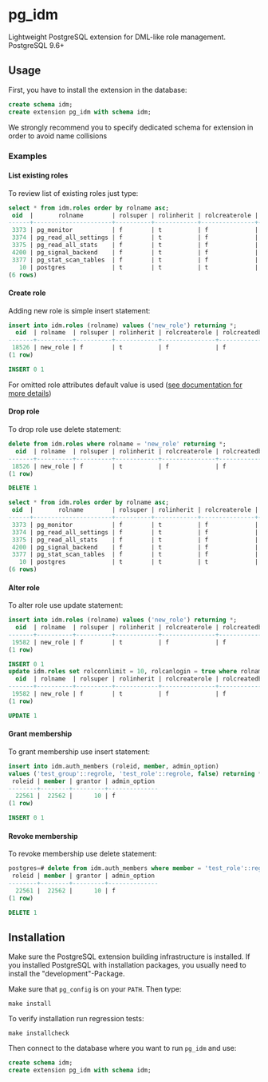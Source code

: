 # pg_idm

Lightweight PostgreSQL extension for DML-like role management. PostgreSQL 9.6+

## Usage

First, you have to install the extension in the database:
```sql
create schema idm;
create extension pg_idm with schema idm;
```
We strongly recommend you to specify dedicated schema for extension in order to avoid name collisions 

### Examples

#### List existing roles
To review list of existing roles just type:
```sql
select * from idm.roles order by rolname asc;
 oid  |       rolname        | rolsuper | rolinherit | rolcreaterole | rolcreatedb | rolcanlogin | rolreplication | rolconnlimit | rolvaliduntil | rolbypassrls 
------+----------------------+----------+------------+---------------+-------------+-------------+----------------+--------------+---------------+--------------
 3373 | pg_monitor           | f        | t          | f             | f           | f           | f              |           -1 |               | f
 3374 | pg_read_all_settings | f        | t          | f             | f           | f           | f              |           -1 |               | f
 3375 | pg_read_all_stats    | f        | t          | f             | f           | f           | f              |           -1 |               | f
 4200 | pg_signal_backend    | f        | t          | f             | f           | f           | f              |           -1 |               | f
 3377 | pg_stat_scan_tables  | f        | t          | f             | f           | f           | f              |           -1 |               | f
   10 | postgres             | t        | t          | t             | t           | t           | t              |           -1 |               | t
(6 rows)
```

#### Create role
Adding new role is simple insert statement:
```sql
insert into idm.roles (rolname) values ('new_role') returning *;
  oid  | rolname  | rolsuper | rolinherit | rolcreaterole | rolcreatedb | rolcanlogin | rolreplication | rolconnlimit | rolvaliduntil | rolbypassrls 
-------+----------+----------+------------+---------------+-------------+-------------+----------------+--------------+---------------+--------------
 18526 | new_role | f        | t          | f             | f           | f           | f              |           -1 |               | f
(1 row)

INSERT 0 1
```
For omitted role attributes default value is used ([see documentation for more details](https://www.postgresql.org/docs/current/sql-createrole.html))

#### Drop role
To drop role use delete statement:
```sql
delete from idm.roles where rolname = 'new_role' returning *;
  oid  | rolname  | rolsuper | rolinherit | rolcreaterole | rolcreatedb | rolcanlogin | rolreplication | rolconnlimit | rolvaliduntil | rolbypassrls 
-------+----------+----------+------------+---------------+-------------+-------------+----------------+--------------+---------------+--------------
 18526 | new_role | f        | t          | f             | f           | f           | f              |           -1 |               | f
(1 row)

DELETE 1

select * from idm.roles order by rolname asc;
 oid  |       rolname        | rolsuper | rolinherit | rolcreaterole | rolcreatedb | rolcanlogin | rolreplication | rolconnlimit | rolvaliduntil | rolbypassrls 
------+----------------------+----------+------------+---------------+-------------+-------------+----------------+--------------+---------------+--------------
 3373 | pg_monitor           | f        | t          | f             | f           | f           | f              |           -1 |               | f
 3374 | pg_read_all_settings | f        | t          | f             | f           | f           | f              |           -1 |               | f
 3375 | pg_read_all_stats    | f        | t          | f             | f           | f           | f              |           -1 |               | f
 4200 | pg_signal_backend    | f        | t          | f             | f           | f           | f              |           -1 |               | f
 3377 | pg_stat_scan_tables  | f        | t          | f             | f           | f           | f              |           -1 |               | f
   10 | postgres             | t        | t          | t             | t           | t           | t              |           -1 |               | t
(6 rows)
```

#### Alter role
To alter role use update statement:
```sql
insert into idm.roles (rolname) values ('new_role') returning *;
  oid  | rolname  | rolsuper | rolinherit | rolcreaterole | rolcreatedb | rolcanlogin | rolreplication | rolconnlimit | rolvaliduntil | rolbypassrls 
-------+----------+----------+------------+---------------+-------------+-------------+----------------+--------------+---------------+--------------
 19582 | new_role | f        | t          | f             | f           | f           | f              |           -1 |               | f
(1 row)

INSERT 0 1
update idm.roles set rolconnlimit = 10, rolcanlogin = true where rolname = 'new_role' returning *;
  oid  | rolname  | rolsuper | rolinherit | rolcreaterole | rolcreatedb | rolcanlogin | rolreplication | rolconnlimit | rolvaliduntil | rolbypassrls 
-------+----------+----------+------------+---------------+-------------+-------------+----------------+--------------+---------------+--------------
 19582 | new_role | f        | t          | f             | f           | t           | f              |           10 |               | f
(1 row)

UPDATE 1
```

#### Grant membership
To grant membership use insert statement:
```sql
insert into idm.auth_members (roleid, member, admin_option)
values ('test_group'::regrole, 'test_role'::regrole, false) returning *;
 roleid | member | grantor | admin_option 
--------+--------+---------+--------------
  22561 |  22562 |      10 | f
(1 row)

INSERT 0 1
```

#### Revoke membership
To revoke membership use delete statement:
```sql
postgres=# delete from idm.auth_members where member = 'test_role'::regrole returning *;
 roleid | member | grantor | admin_option 
--------+--------+---------+--------------
  22561 |  22562 |      10 | f
(1 row)

DELETE 1
```

## Installation

Make sure the PostgreSQL extension building infrastructure is installed. If you installed PostgreSQL with installation packages, you usually need to install the "development"-Package.

Make sure that `pg_config` is on your `PATH`. Then type:
```shell script
make install
```

To verify installation run regression tests:
```shell script
make installcheck
```

Then connect to the database where you want to run `pg_idm` and use:
```sql
create schema idm;
create extension pg_idm with schema idm;
```
